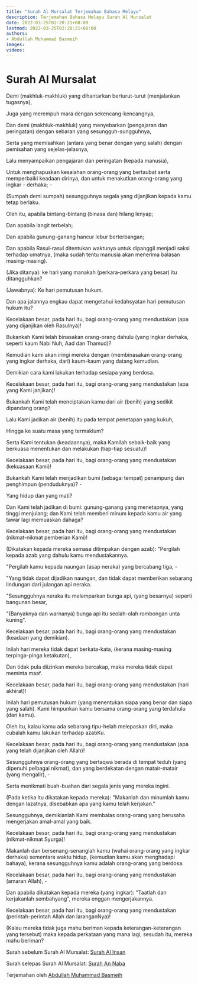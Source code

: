 ```yaml
---
title: "Surah Al Mursalat Terjemahan Bahasa Melayu"
description: Terjemahan Bahasa Melayu Surah Al Mursalat
date: 2022-03-25T02:20:21+08:00
lastmod: 2022-03-25T02:20:21+08:00
authors:
- Abdullah Muhammad Basmeih
images:
videos:
---
```


# Surah Al Mursalat

<p class='atq' id="1">Demi (makhluk-makhluk) yang dihantarkan berturut-turut (menjalankan tugasnya),</p>
<p class='atq' id="2">Juga yang merempuh mara dengan sekencang-kencangnya,</p>
<p class='atq' id="3">Dan demi (makhluk-makhluk) yang menyebarkan (pengajaran dan peringatan) dengan sebaran yang sesungguh-sungguhnya,</p>
<p class='atq' id="4">Serta yang memisahkan (antara yang benar dengan yang salah) dengan pemisahan yang sejelas-jelasnya,</p>
<p class='atq' id="5">Lalu menyampaikan pengajaran dan peringatan (kepada manusia),</p>
<p class='atq' id="6">Untuk menghapuskan kesalahan orang-orang yang bertaubat serta memperbaiki keadaan dirinya, dan untuk menakutkan orang-orang yang ingkar - derhaka; -</p>
<p class='atq' id="7">(Sumpah demi sumpah) sesungguhnya segala yang dijanjikan kepada kamu tetap berlaku.</p>
<p class='atq' id="8">Oleh itu, apabila bintang-bintang (binasa dan) hilang lenyap;</p>
<p class='atq' id="9">Dan apabila langit terbelah;</p>
<p class='atq' id="10">Dan apabila gunung-ganang hancur lebur berterbangan;</p>
<p class='atq' id="11">Dan apabila Rasul-rasul ditentukan waktunya untuk dipanggil menjadi saksi terhadap umatnya, (maka sudah tentu manusia akan menerima balasan masing-masing).</p>
<p class='atq' id="12">(Jika ditanya): ke hari yang manakah (perkara-perkara yang besar) itu ditangguhkan?</p>
<p class='atq' id="13">(Jawabnya): Ke hari pemutusan hukum.</p>
<p class='atq' id="14">Dan apa jalannya engkau dapat mengetahui kedahsyatan hari pemutusan hukum itu?</p>
<p class='atq' id="15">Kecelakaan besar, pada hari itu, bagi orang-orang yang mendustakan (apa yang dijanjikan oleh Rasulnya)!</p>
<p class='atq' id="16">Bukankah Kami telah binasakan orang-orang dahulu (yang ingkar derhaka, seperti kaum Nabi Nuh, Aad dan Thamud)?</p>
<p class='atq' id="17">Kemudian kami akan iringi mereka dengan (membinasakan orang-orang yang ingkar derhaka, dari) kaum-kaum yang datang kemudian.</p>
<p class='atq' id="18">Demikian cara kami lakukan terhadap sesiapa yang berdosa.</p>
<p class='atq' id="19">Kecelakaan besar, pada hari itu, bagi orang-orang yang mendustakan (apa yang Kami janjikan)!</p>
<p class='atq' id="20">Bukankah Kami telah menciptakan kamu dari air (benih) yang sedikit dipandang orang?</p>
<p class='atq' id="21">Lalu Kami jadikan air (benih) itu pada tempat penetapan yang kukuh,</p>
<p class='atq' id="22">Hingga ke suatu masa yang termaklum?</p>
<p class='atq' id="23">Serta Kami tentukan (keadaannya), maka Kamilah sebaik-baik yang berkuasa menentukan dan melakukan (tiap-tiap sesuatu)!</p>
<p class='atq' id="24">Kecelakaan besar, pada hari itu, bagi orang-orang yang mendustakan (kekuasaan Kami)!</p>
<p class='atq' id="25">Bukankah Kami telah menjadikan bumi (sebagai tempat) penampung dan penghimpun (penduduknya)? -</p>
<p class='atq' id="26">Yang hidup dan yang mati?</p>
<p class='atq' id="27">Dan Kami telah jadikan di bumi: gunung-ganang yang menetapnya, yang tinggi menjulang; dan Kami telah memberi minum kepada kamu air yang tawar lagi memuaskan dahaga?</p>
<p class='atq' id="28">Kecelakaan besar, pada hari itu, bagi orang-orang yang mendustakan (nikmat-nikmat pemberian Kami)!</p>
<p class='atq' id="29">(Dikatakan kepada mereka semasa ditimpakan dengan azab): "Pergilah kepada azab yang dahulu kamu mendustakannya.</p>
<p class='atq' id="30">"Pergilah kamu kepada naungan (asap neraka) yang bercabang tiga, -</p>
<p class='atq' id="31">"Yang tidak dapat dijadikan naungan, dan tidak dapat memberikan sebarang lindungan dari julangan api neraka.</p>
<p class='atq' id="32">"Sesungguhnya neraka itu melemparkan bunga api, (yang besarnya) seperti bangunan besar,</p>
<p class='atq' id="33">"(Banyaknya dan warnanya) bunga api itu seolah-olah rombongan unta kuning".</p>
<p class='atq' id="34">Kecelakaan besar, pada hari itu, bagi orang-orang yang mendustakan (keadaan yang demikian).</p>
<p class='atq' id="35">Inilah hari mereka tidak dapat berkata-kata, (kerana masing-masing terpinga-pinga ketakutan),</p>
<p class='atq' id="36">Dan tidak pula diizinkan mereka bercakap, maka mereka tidak dapat meminta maaf.</p>
<p class='atq' id="37">Kecelakaan besar, pada hari itu, bagi orang-orang yang mendustakan (hari akhirat)!</p>
<p class='atq' id="38">Inilah hari pemutusan hukum (yang menentukan siapa yang benar dan siapa yang salah). Kami himpunkan kamu bersama orang-orang yang terdahulu (dari kamu).</p>
<p class='atq' id="39">Oleh itu, kalau kamu ada sebarang tipu-helah melepaskan diri, maka cubalah kamu lakukan terhadap azabKu.</p>
<p class='atq' id="40">Kecelakaan besar, pada hari itu, bagi orang-orang yang mendustakan (apa yang telah dijanjikan oleh Allah)!</p>
<p class='atq' id="41">Sesungguhnya orang-orang yang bertaqwa berada di tempat teduh (yang dipenuhi pelbagai nikmat), dan yang berdekatan dengan matair-matair (yang mengalir), -</p>
<p class='atq' id="42">Serta menikmati buah-buahan dari segala jenis yang mereka ingini.</p>
<p class='atq' id="43">(Pada ketika itu dikatakan kepada mereka): "Makanlah dan minumlah kamu dengan lazatnya, disebabkan apa yang kamu telah kerjakan."</p>
<p class='atq' id="44">Sesungguhnya, demikianlah Kami membalas orang-orang yang berusaha mengerjakan amal-amal yang baik.</p>
<p class='atq' id="45">Kecelakaan besar, pada hari itu, bagi orang-orang yang mendustakan (nikmat-nikmat Syurga)!</p>
<p class='atq' id="46">Makanlah dan bersenang-senanglah kamu (wahai orang-orang yang ingkar derhaka) sementara waktu hidup, (kemudian kamu akan menghadapi bahaya), kerana sesungguhnya kamu adalah orang-orang yang berdosa.</p>
<p class='atq' id="47">Kecelakaan besar, pada hari itu, bagi orang-orang yang mendustakan (amaran Allah), -</p>
<p class='atq' id="48">Dan apabila dikatakan kepada mereka (yang ingkar): "Taatlah dan kerjakanlah sembahyang", mereka enggan mengerjakannya.</p>
<p class='atq' id="49">Kecelakaan besar, pada hari itu, bagi orang-orang yang mendustakan (perintah-perintah Allah dan laranganNya)!</p>
<p class='atq' id="50">(Kalau mereka tidak juga mahu beriman kepada keterangan-keterangan yang tersebut) maka kepada perkataan yang mana lagi, sesudah itu, mereka mahu beriman?</p>

Surah sebelum Surah Al Mursalat: [Surah Al Insan](/al-quran/surah-al-insan-terjemahan-bahasa-melayu/)

Surah selepas Surah Al Mursalat: [Surah An Naba](/al-quran/surah-an-naba-terjemahan-bahasa-melayu/)

Terjemahan oleh [Abdullah Muhammad Basmeih](/authors/abdullah-muhammad-basmeih/)